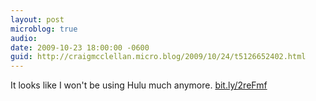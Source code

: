 ```yaml
---
layout: post
microblog: true
audio: 
date: 2009-10-23 18:00:00 -0600
guid: http://craigmcclellan.micro.blog/2009/10/24/t5126652402.html
---
```

It looks like I won't be using Hulu much anymore. [bit.ly/2reFmf](http://bit.ly/2reFmf)
